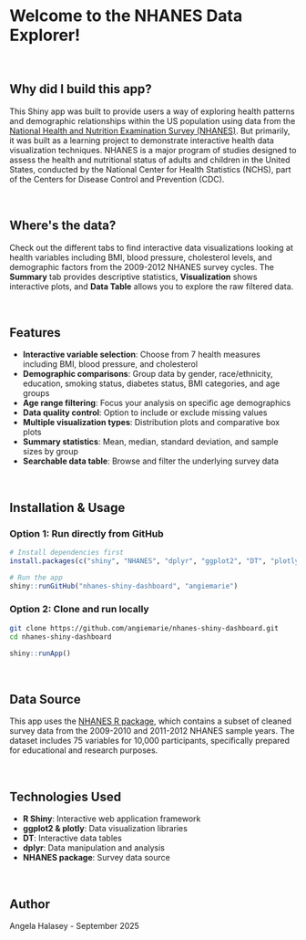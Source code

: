 # Welcome to the NHANES Data Explorer!
<br>

## Why did I build this app?
This Shiny app was built to provide users a way of exploring health patterns and demographic relationships within the US population using data from the [National Health and Nutrition Examination Survey (NHANES)](https://www.cdc.gov/nchs/nhanes/index.htm). But primarily, it was built as a learning project to demonstrate interactive health data visualization techniques. NHANES is a major program of studies designed to assess the health and nutritional status of adults and children in the United States, conducted by the National Center for Health Statistics (NCHS), part of the Centers for Disease Control and Prevention (CDC).

<br>

## Where's the data?
Check out the different tabs to find interactive data visualizations looking at health variables including BMI, blood pressure, cholesterol levels, and demographic factors from the 2009-2012 NHANES survey cycles. The **Summary** tab provides descriptive statistics, **Visualization** shows interactive plots, and **Data Table** allows you to explore the raw filtered data.

<br>

## Features
- **Interactive variable selection**: Choose from 7 health measures including BMI, blood pressure, and cholesterol
- **Demographic comparisons**: Group data by gender, race/ethnicity, education, smoking status, diabetes status, BMI categories, and age groups
- **Age range filtering**: Focus your analysis on specific age demographics
- **Data quality control**: Option to include or exclude missing values
- **Multiple visualization types**: Distribution plots and comparative box plots
- **Summary statistics**: Mean, median, standard deviation, and sample sizes by group
- **Searchable data table**: Browse and filter the underlying survey data

<br>

## Installation & Usage

### Option 1: Run directly from GitHub
```r
# Install dependencies first
install.packages(c("shiny", "NHANES", "dplyr", "ggplot2", "DT", "plotly"))

# Run the app
shiny::runGitHub("nhanes-shiny-dashboard", "angiemarie")
```

### Option 2: Clone and run locally
```bash
git clone https://github.com/angiemarie/nhanes-shiny-dashboard.git
cd nhanes-shiny-dashboard
```
```r
shiny::runApp()
```

<br>

## Data Source
This app uses the [NHANES R package](https://cran.r-project.org/web/packages/NHANES/refman/NHANES.html), which contains a subset of cleaned survey data from the 2009-2010 and 2011-2012 NHANES sample years. The dataset includes 75 variables for 10,000 participants, specifically prepared for educational and research purposes.

<br>

## Technologies Used
- **R Shiny**: Interactive web application framework
- **ggplot2 & plotly**: Data visualization libraries
- **DT**: Interactive data tables
- **dplyr**: Data manipulation and analysis
- **NHANES package**: Survey data source

<br>

## Author
Angela Halasey - September 2025